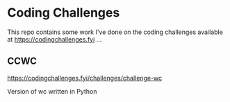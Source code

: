 # Coding Challenges

This repo contains some work I've done on the coding challenges available at https://codingchallenges.fyi ...

## CCWC
https://codingchallenges.fyi/challenges/challenge-wc

Version of wc written in Python
